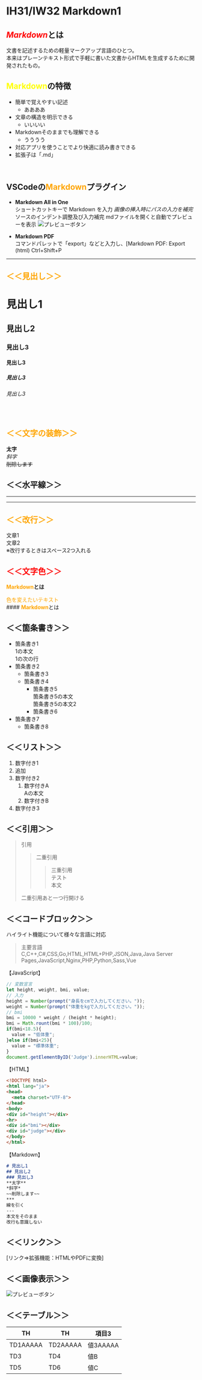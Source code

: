 # IH31/IW32 Markdown1

## <font color="red">*Markdown*</font>とは

文書を記述するための軽量マークアップ言語のひとつ。<br>
本来はプレーンテキスト形式で手軽に書いた文書からHTMLを生成するために開発されたもの。

## <font color="yellow">Markdown</font>の特徴
- 簡単で覚えやすい記述
  - ああああ
- 文章の構造を明示できる
  - いいいい
- Markdownそのままでも理解できる
  - うううう
- 対応アプリを使うことでより快適に読み書きできる
- 拡張子は「.md」

<br>

## VSCodeの<font color="orange">**Markdown**</font>プラグイン

*  **Markdown All in One**  
ショートカットキーで Markdown を入力
    *画像の挿入時にパスの入力を補完*  
ソースのインデント調整及び入力補完
mdファイルを開くと自動でプレビューを表示
![プレビューボタン](img/image01.png)

* **Markdown PDF**  
コマンドパレットで「export」などと入力し、[Markdown PDF: Export (html)
  Ctrl+Shift+P

---

## <font color="orange">＜＜見出し＞＞</font>

# 見出し1
## 見出し2
### 見出し3
#### 見出し3
##### 見出し3
###### 見出し3
<br>

## <font color="orange">＜＜文字の装飾＞＞</font>

**太字**  
*斜字*  
~~削除します~~

## ＜＜水平線＞＞  
***
***   
   

## <font color="orange">＜＜改行＞＞</font>  
文章1  
文章2  
※改行するときはスペース2つ入れる  
  
## <font color="red">＜＜文字色＞＞</font>  
<font color="orange">**Markdown</font>とは**  
  
<font color="orange">色を変えたいテキスト</font>  
<font color="">####</font><font color="orange"> **Markdown**</font>とは  

## ＜＜箇条書き＞＞  
- 箇条書き1  
  1の本文  
  1の次の行
- 箇条書き2  
  - 箇条書き3
  - 箇条書き4  
    - 箇条書き5  
      箇条書き5の本文  
      箇条書き5の本文2  
    - 箇条書き6
- 箇条書き7  
  - 箇条書き8
  
## ＜＜リスト＞＞
1. 数字付き1  
2. 追加  
3. 数字付き2
   1. 数字付きA  
       Aの本文
   2. 数字付きB
4. 数字付き3

## ＜＜引用＞＞  
> 引用
>> 二重引用
>>> 三重引用  
>>>テスト  
>>>本文  
>
> 二重引用あと一つ行開ける

## ＜＜コードブロック＞＞
ハイライト機能について様々な言語に対応
> 主要言語  
> C,C++,C#,CSS,Go,HTML,HTML+PHP,JSON,Java,Java Server Pages,JavaScript,Nginx,PHP,Python,Sass,Vue

【JavaScript】
```JavaScript
// 変数宣言
let height, weight, bmi, value;
// 入力
height = Number(prompt("身長をcmで入力してください。"));
weight = Number(prompt("体重をkgで入力してください。"));
// bmi
bmi = 10000 * weight / (height * height);
bmi = Math.rount(bmi * 100)/100;
if(bmi<18.5){
  value = "低体重";
}else if(bmi<25){
  value = "標準体重";
}
document.getElementByID('Judge').innerHTML=value;
```

【HTML】
```HTML
<!DOCTYPE html>
<html lang="ja">
<head>
  <meta charset="UTF-8">
</head>
<body>
<div id="height"></div>
<hr>
<div id="bmi"></div>
<div id="judge"></div>
</body>
</html>
```

【Markdown】
```Markdown
# 見出し1
## 見出し2
### 見出し3
**太字**
*斜字*
~~削除します~~
***
線を引く
---
本文をそのまま
改行も意識しない
```

## ＜＜リンク＞＞
[リンク⇒拡張機能：HTMLやPDFに変換]

## ＜＜画像表示＞＞
![プレビューボタン](img/image1.png)

## ＜＜テーブル＞＞
|TH|TH|項目3|
|---|---|---|
|TD1AAAAA|TD2AAAAA|値3AAAAA|
|TD3|TD4|値B|
|TD5|TD6|値C|